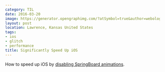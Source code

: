 ```yaml
---
category: TIL
date: 2016-03-20
image: https://generator.opengraphimg.com/?atSymbol=true&author=webology&authorSize=text-2xl&tags=ios%2Cglitch%2Cperformance&title=Significantly+Speed+Up+iOS
layout: post
location: Lawrence, Kansas United States
tags:
- ios
- glitch
- performance
title: Significantly Speed Up iOS
---
```


How to speed up iOS by [disabling SpringBoard animations](https://9to5mac.com/2016/03/08/how-to-disable-ios-springboard-animations-faster-glitch/).